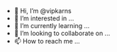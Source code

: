 - 👋 Hi, I’m @vipkarns
- 👀 I’m interested in ...
- 🌱 I’m currently learning ...
- 💞️ I’m looking to collaborate on ...
- 📫 How to reach me ...

<!---
vipkarns/vipkarns is a ✨ special ✨ repository because its `README.md` (this file) appears on your GitHub profile.
You can click the Preview link to take a look at your changes.
--->
